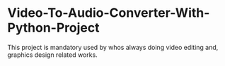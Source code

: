 # Video-To-Audio-Converter-With-Python-Project
This project is mandatory used by whos always doing video editing and, graphics design related works.
